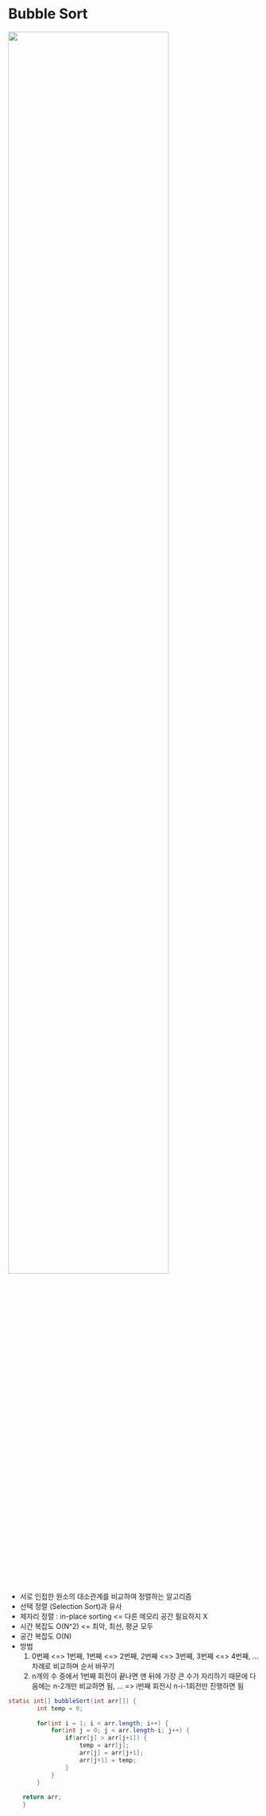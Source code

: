 # Bubble Sort
<img width="80%" src="https://cdn-images-1.medium.com/max/1600/1*ZQmdM7My9QIhvxj98hrweg.gif"/>  

* 서로 인접한 원소의 대소관계를 비교하여 정렬하는 알고리즘
* 선택 정렬 (Selection Sort)과 유사
* 제자리 정렬 : in-place sorting <= 다른 메모리 공간 필요하지 X
* 시간 복잡도 O(N^2) <= 최악, 최선, 평균 모두
* 공간 복잡도 O(N)
* 방법
  1. 0번째 <=> 1번째, 1번째 <=> 2번째, 2번째 <=> 3번째, 3번째 <=> 4번째, ... 차례로 비교하며 순서 바꾸기 
  2. n개의 수 중에서 1번째 회전이 끝나면 맨 뒤에 가장 큰 수가 자리하기 때문에 다음에는 n-2개만 비교하면 됨, ... => i번째 회전시 n-i-1회전만 진행하면 됨 

```java
static int[] bubbleSort(int arr[]) {
	    int temp = 0;
	    
		for(int i = 1; i < arr.length; i++) { 
			for(int j = 0; j < arr.length-i; j++) {
				if(arr[j] > arr[j+1]) {             
					temp = arr[j];
					arr[j] = arr[j+1];
					arr[j+1] = temp;
				}
			}
		}
    
    return arr;
	}


```
